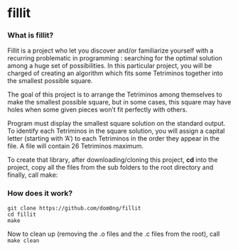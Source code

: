 # fillit


### What is fillit?

Fillit is a project who let you discover and/or familiarize yourself with a recurring problematic in programming : searching for the optimal solution among a huge set of possibilities. In this particular project, you will be charged of creating an algorithm which fits some Tetriminos together into the smallest possible square.

The goal of this project is to arrange the Tetriminos among themselves to make the smallest possible square, but in some cases, this square may have holes when some given pieces won’t fit perfectly with others.

Program must display the smallest square solution on the standard output. To identify each Tetriminos in the square solution, you will assign a capital letter (starting with ’A’) to each Tetriminos in the order they appear in the file. A file will contain 26 Tetriminos maximum.


To create that library, after downloading/cloning this project, **cd** into the project, copy all the files from the sub folders to the root directory and finally, call make:

### How does it work?

	git clone https://github.com/dom0ng/fillit
	cd fillit
	make


Now to clean up (removing the .o files and the .c files from the root), call `make clean`
